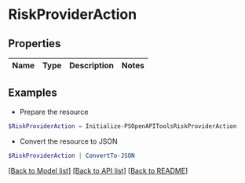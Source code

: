 # RiskProviderAction
## Properties

Name | Type | Description | Notes
------------ | ------------- | ------------- | -------------

## Examples

- Prepare the resource
```powershell
$RiskProviderAction = Initialize-PSOpenAPIToolsRiskProviderAction 
```

- Convert the resource to JSON
```powershell
$RiskProviderAction | ConvertTo-JSON
```

[[Back to Model list]](../README.md#documentation-for-models) [[Back to API list]](../README.md#documentation-for-api-endpoints) [[Back to README]](../README.md)

